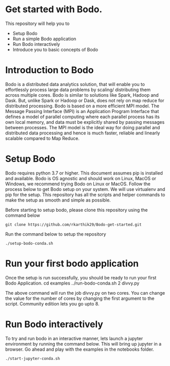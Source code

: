 # Get started with Bodo. 
This repository will help you to 

 - Setup Bodo
 - Run a simple Bodo application
 - Run Bodo interactively
 - Introduce you to  basic concepts of Bodo

# Introduction to Bodo
Bodo is a distributed data analytics solution, that will enable you to effortlessly process large data problems by scaling/ distributing them across multiple cores. Bodo is similar to solutions like Spark, Hadoop and Dask. But, unlike Spark or Hadoop or Dask, does not rely on map reduce for distributed processing. Bodo is based on a more efficient MPI  model. The Message Passing Interface (MPI) is an Application Program Interface that defines a model of parallel computing where each parallel process has its own local memory, and data must be explicitly shared by passing messages between processes.  The MPI model is the ideal way for doing parallel and distributed data processing and hence is much faster, reliable and linearly scalable compared to Map Reduce.

# Setup Bodo
Bodo requires python 3.7 or higher. This document assumes pip is installed and available. Bodo is OS agnostic and should work on Linux, MacOS or Windows, we recommend trying Bodo on Linux or MacOS. Follow the process below to get Bodo setup on your system. We will use virtualenv and pip for the setup. This repository has all the scripts and helper commands to make the setup as smooth and simple as possible.

Before starting to setup bodo, please clone this repository using the command below

    git clone https://github.com/rkarthik29/Bodo-get-started.git

Run the command below to setup the repository

    ./setup-bodo-conda.sh


# Run your first bodo application
Once the setup is run successfully, you should be ready to run your first Bodo Application. 
    cd examples
    ../run-bodo-conda.sh 2 divvy.py
    
The above command will run the job divvy.py on two cores. You can change the value for the number of cores by changing the first argument to the script. Community edition lets you go upto 8.

# Run Bodo interactively

To try and run bodo in an interactive manner, lets launch a jupyter environment by running the command below. This will bring up jupyter in a browser. Go ahead and play with the examples in the notebooks folder.

    ./start-jupyter-conda.sh
    
